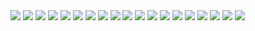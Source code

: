 <img src="https://i.ibb.co/G2PWmfR/jujutsu-kaisen-195-1.jpg">
<img src="https://i.ibb.co/yyHZ3rG/jujutsu-kaisen-195-2.jpg">
<img src="https://i.ibb.co/khhB74T/jujutsu-kaisen-195-3.jpg">
<img src="https://i.ibb.co/fHHTFbw/jujutsu-kaisen-195-4.jpg">
<img src="https://i.ibb.co/t2CmDbF/jujutsu-kaisen-195-5.jpg">
<img src="https://i.ibb.co/ZzwnN8X/jujutsu-kaisen-195-6.jpg">
<img src="https://i.ibb.co/GkGbMjk/jujutsu-kaisen-195-7.jpg">
<img src="https://i.ibb.co/Bf2TkS2/jujutsu-kaisen-195-8.jpg">
<img src="https://i.ibb.co/ww1KGXd/jujutsu-kaisen-195-9.jpg">
<img src="https://i.ibb.co/ypRd4Jx/jujutsu-kaisen-195-10.jpg">
<img src="https://i.ibb.co/d7g939f/jujutsu-kaisen-195-11.jpg">
<img src="https://i.ibb.co/q14L2y5/jujutsu-kaisen-195-12.jpg">
<img src="https://i.ibb.co/t4FFNfm/jujutsu-kaisen-195-13.jpg">
<img src="https://i.ibb.co/2q8VKkm/jujutsu-kaisen-195-14.jpg">
<img src="https://i.ibb.co/nkjSRRf/jujutsu-kaisen-195-15.jpg">
<img src="https://i.ibb.co/0VRvVGM/jujutsu-kaisen-195-16.jpg">
<img src="https://i.ibb.co/d2FWh6S/jujutsu-kaisen-195-17.jpg">
<img src="https://i.ibb.co/FzJ6tpt/jujutsu-kaisen-195-18.jpg">
<img src="https://i.ibb.co/yfqnQ8B/jujutsu-kaisen-195-19.jpg">
